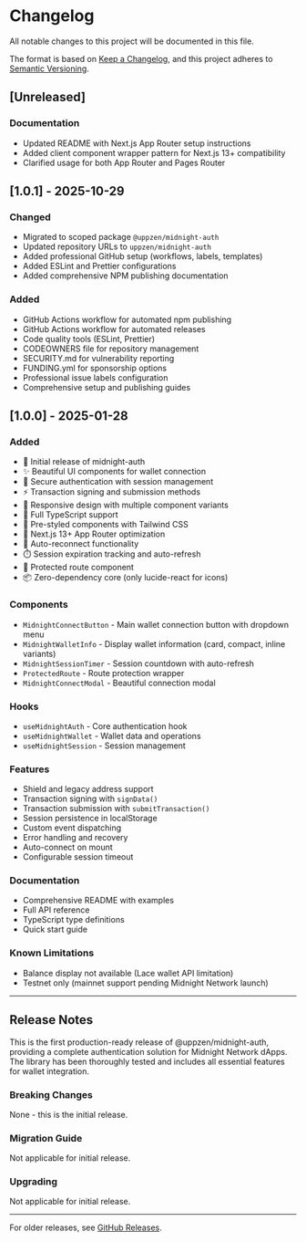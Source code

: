 # Changelog

All notable changes to this project will be documented in this file.

The format is based on [Keep a Changelog](https://keepachangelog.com/en/1.0.0/),
and this project adheres to [Semantic Versioning](https://semver.org/spec/v2.0.0.html).

## [Unreleased]

### Documentation
- Updated README with Next.js App Router setup instructions
- Added client component wrapper pattern for Next.js 13+ compatibility
- Clarified usage for both App Router and Pages Router

## [1.0.1] - 2025-10-29

### Changed
- Migrated to scoped package `@uppzen/midnight-auth`
- Updated repository URLs to `uppzen/midnight-auth`
- Added professional GitHub setup (workflows, labels, templates)
- Added ESLint and Prettier configurations
- Added comprehensive NPM publishing documentation

### Added
- GitHub Actions workflow for automated npm publishing
- GitHub Actions workflow for automated releases
- Code quality tools (ESLint, Prettier)
- CODEOWNERS file for repository management
- SECURITY.md for vulnerability reporting
- FUNDING.yml for sponsorship options
- Professional issue labels configuration
- Comprehensive setup and publishing guides

## [1.0.0] - 2025-01-28

### Added

- 🎉 Initial release of midnight-auth
- ✨ Beautiful UI components for wallet connection
- 🔐 Secure authentication with session management
- ⚡ Transaction signing and submission methods
- 📱 Responsive design with multiple component variants
- 🔧 Full TypeScript support
- 🎨 Pre-styled components with Tailwind CSS
- 🚀 Next.js 13+ App Router optimization
- 🔄 Auto-reconnect functionality
- ⏱️ Session expiration tracking and auto-refresh
- 🎯 Protected route component
- 📦 Zero-dependency core (only lucide-react for icons)

### Components

- `MidnightConnectButton` - Main wallet connection button with dropdown menu
- `MidnightWalletInfo` - Display wallet information (card, compact, inline variants)
- `MidnightSessionTimer` - Session countdown with auto-refresh
- `ProtectedRoute` - Route protection wrapper
- `MidnightConnectModal` - Beautiful connection modal

### Hooks

- `useMidnightAuth` - Core authentication hook
- `useMidnightWallet` - Wallet data and operations
- `useMidnightSession` - Session management

### Features

- Shield and legacy address support
- Transaction signing with `signData()`
- Transaction submission with `submitTransaction()`
- Session persistence in localStorage
- Custom event dispatching
- Error handling and recovery
- Auto-connect on mount
- Configurable session timeout

### Documentation

- Comprehensive README with examples
- Full API reference
- TypeScript type definitions
- Quick start guide

### Known Limitations

- Balance display not available (Lace wallet API limitation)
- Testnet only (mainnet support pending Midnight Network launch)

---

## Release Notes

This is the first production-ready release of @uppzen/midnight-auth, providing a complete authentication solution for Midnight Network dApps. The library has been thoroughly tested and includes all essential features for wallet integration.

### Breaking Changes

None - this is the initial release.

### Migration Guide

Not applicable for initial release.

### Upgrading

Not applicable for initial release.

---

For older releases, see [GitHub Releases](https://github.com/uppzen/midnight-auth/releases).

